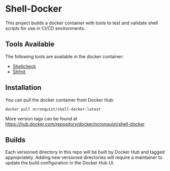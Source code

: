Shell-Docker
=============

This project builds a docker container with tools to test and validate shell
scripts for use in CI/CD environments.


Tools Available
----------------

The following tools are available in the docker container:

- [Shellcheck]
- [Shfmt]

[Shellcheck]: https://github.com/koalaman/shellcheck
[Shfmt]: https://github.com/mvdan/sh


Installation
-------------

You can pull the docker container from Docker Hub:

```
docker pull ncronquist/shell-docker:latest
```

More version tags can be found at
https://hub.docker.com/repository/docker/ncronquist/shell-docker


Builds
------

Each versioned directory in this repo will be built by Docker Hub and tagged
appropriately. Adding new versioned directories will require a maintainer to
update the build configuration in the Docker Hub UI.
